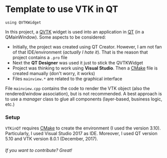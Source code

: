 # Template to use VTK in QT
`
using QVTKWidget
`

In this project, a [QVTK] widget is used into an application in [QT] (in a QMainWindow). Some  aspects to be considered:

* Initially, the project was created using QT Creator. However, I am not fan of that IDE/environment (*actually I hate it*). That is the reason that project contains a `.pro` file
* Next the **QT Designer** was used it just to stick the QVTKWidget
* Project was thinking to work using **Visual Studio**. Then a [CMake] file is created manually (don't worry, it works)
* Files `mainview.*` are related to the graphical interface

File `mainview.cpp` contains the code to render the VTK object (also the rendered/window association), but is not recommended. A best approach is to use a *manager* class to glue all components (layer-based, business logic, etc.)

### Setup

`VTKinQT` requires [CMake] to create the environment (I used the version 3.10).
Particularly, I used Visual Studio 2017 as IDE. Moreover, I used QT version 5.10 and VTK version 8.0.1 (December, 2017). 

###### If you want to contribute? Great!

[QT]: <https://www.qt.io/>
[QVTK]: <https://www.vtk.org/doc/nightly/html/classQVTKWidget.html>
[CMake]: <https://cmake.org/>
